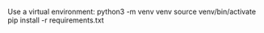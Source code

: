 Use a virtual environment:
  python3 -m venv venv
  source venv/bin/activate
  pip install -r requirements.txt
